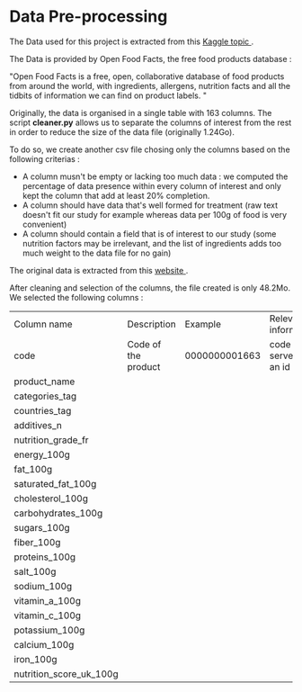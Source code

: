 # Data Pre-processing

The Data used for this project is extracted from this <a href="https://www.kaggle.com/openfoodfacts/world-food-facts"> Kaggle topic </a>.

The Data is provided by Open Food Facts, the free food products database :

"Open Food Facts is a free, open, collaborative database of food products from around the world, with ingredients, allergens, nutrition facts and all the tidbits of information we can find on product labels. "

Originally, the data is organised in a single table with 163 columns. The script __cleaner.py__ allows us to separate the columns of interest from the rest in order to reduce the size of the data file (originally 1.24Go). 

To do so, we create another csv file chosing only the columns based on the following criterias : 

- A column musn't be empty or lacking too much data : we computed the percentage of data presence within every column of interest and only kept the column that add at least 20% completion. 
- A column should have data that's well formed for treatment (raw text doesn't fit our study for example whereas data per 100g of food is very convenient)
- A column should contain a field that is of interest to our study (some nutrition factors may be irrelevant, and the list of ingredients adds too much weight to the data file for no gain)

The original data is extracted from this <a href="https://world.openfoodfacts.org/data"> website </a>.

After cleaning and selection of the columns, the file created is only 48.2Mo. We selected the following columns : 

<table>
<tr>
<td> Column name </td> <td> Description </td> <td> Example </td> <td> Relevant information </td> <td> Filling percentage </td> 
</tr>
<tr>
<td> code </td> <td> Code of the product </td> <td> 0000000001663 </td> <td> code can serve as an id </td> <td> 100% </td>
</tr>
<tr>
<td> product_name </td>
</tr>
<tr>
<td> categories_tag </td>
</tr>
<tr>
<td> countries_tag </td>
</tr>
<tr>
<td> additives_n </td>
</tr>
<tr>
<td> nutrition_grade_fr </td>
</tr>
<tr>
<td> energy_100g </td>
</tr>
<tr>
<td> fat_100g </td>
</tr>
<tr>
<td> saturated_fat_100g </td>
</tr>
<tr>
<td> cholesterol_100g </td>
</tr>
<tr>
<td> carbohydrates_100g </td>
</tr>
<tr>
<td> sugars_100g </td>
</tr>
<tr>
<td> fiber_100g </td>
</tr>
<tr>
<td> proteins_100g </td>
</tr>
<tr>
<td> salt_100g </td>
</tr>
<tr>
<td> sodium_100g </td>
</tr>
<tr>
<td> vitamin_a_100g </td>
</tr>
<tr>
<td> vitamin_c_100g  </td>
</tr>
<tr>
<td> potassium_100g </td>
</tr>
<tr>
<td> calcium_100g </td>
</tr>
<tr>
<td> iron_100g </td>
</tr>
<tr>
<td> nutrition_score_uk_100g </td>
</tr>
</table>



